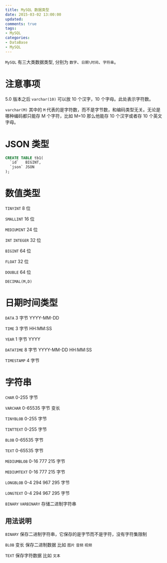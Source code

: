 ```yaml
---
title: MySQL 数据类型
date: 2015-03-02 13:00:00
updated:
comments: true
tags:
- MySQL
categories:
- DataBase
- MySQL
---
```


`MySQL` 有三大类数据类型, 分别为 `数字`、`日期\时间`、`字符串`。

<!--more-->

# 注意事项

5.0 版本之后 `varchar(10)` 可以放 10 个汉字，10 个字母。此处表示字符数。

`varchar(M)` 其中的 `M` 代表的是字符数，而不是字节数，和编码类型无关。无论是哪种编码都只能存 M 个字符，比如 M=10 那么他能存 10 个汉字或者存 10 个英文字母。


# JSON 类型

```sql
CREATE TABLE tb1(
  `id`   BIGINT,
  `json` JSON
);
```

# 数值类型

`TINYINT` 8 位

`SMALLINT` 16 位

`MEDIUMINT` 24 位

`INT` `INTEGER` 32 位

`BIGINT` 64 位

`FLOAT` 32 位

`DOUBLE` 64 位

`DECIMAL(M,D)`

# 日期时间类型

`DATA` 3 字节 YYYY-MM-DD

`TIME` 3 字节 HH:MM:SS

`YEAR` 1 字节 YYYY

`DATATIME` 8 字节 YYYY-MM-DD HH:MM:SS

`TIMESTAMP` 4 字节

# 字符串

`CHAR` 0-255 字节

`VARCHAR` 0-65535 字节 变长

`TINYBLOB` 0-255 字节

`TINTTEXT` 0-255 字节

`BLOB` 0-65535 字节

`TEXT` 0-65535 字节

`MEDIUMBLOB` 0-16 777 215 字节

`MEDIUMTEXT` 0-16 777 215 字节

`LONGBLOB` 0-4 294 967 295 字节

`LONGTEXT` 0-4 294 967 295 字节

`BINARY` `VARBINARY` 存储二进制字符串

## 用法说明

`BINARY` 保存二进制字符串，它保存的是字节而不是字符，没有字符集限制

`BLOB` 变长 保存二进制数据 比如 `图片` `音频` `视频`

`TEXT` 保存字符数据 比如 `文本`

